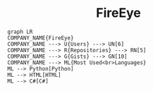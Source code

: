 <h1 align="center">FireEye</h1>

```mermaid
graph LR
COMPANY_NAME{FireEye}
COMPANY_NAME ---> U{Users} ---> UN[6]
COMPANY_NAME ---> R{Repositories} ---> RN[5]
COMPANY_NAME ---> G{Gists} ---> GN[10]
COMPANY_NAME ---> ML{Most Used<br>Languages}
ML --> Python[Python]
ML --> HTML[HTML]
ML --> C#[C#]
```
